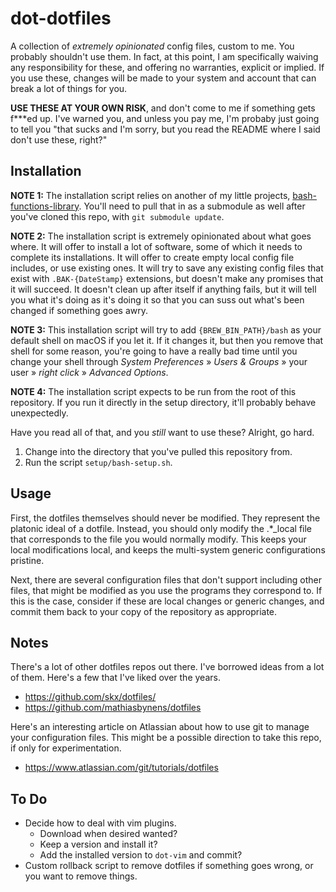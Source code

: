 # dot-dotfiles

A collection of _extremely opinionated_ config files, custom to me. You probably shouldn't use them. In fact, at this point, I am specifically waiving any responsibility for these, and offering no warranties, explicit or implied. If you use these, changes will be made to your system and account that can break a lot of things for you.  

**USE THESE AT YOUR OWN RISK**, and don't come to me if something gets f\*\*\*ed up. I've warned you, and unless you pay me, I'm probaby just going to tell you "that sucks and I'm sorry, but you read the README where I said don't use these, right?"  

## Installation

**NOTE 1:** The installation script relies on another of my little projects, [bash-functions-library](https://github.com/shaniber/bash-functions-library/). You'll need to pull that in as a submodule as well after you've cloned this repo, with `git submodule update`.  

**NOTE 2:** The installation script is extremely opinionated about what goes where. It will offer to install a lot of software, some of which it needs to complete its installations. It will offer to create empty local config file includes, or use existing ones. It will try to save any existing config files that exist with `.BAK-{DateStamp}` extensions, but doesn't make any promises that it will succeed. It doesn't clean up after itself if anything fails, but it will tell you what it's doing as it's doing it so that you can suss out what's been changed if something goes awry.  

**NOTE 3:** This installation script will try to add `{BREW_BIN_PATH}/bash` as your default shell on macOS if you let it. If it changes it, but then you remove that shell for some reason, you're going to have a really bad time until you change your shell through _System Preferences_ » _Users & Groups_ » your user » *right click* » _Advanced Options_.  

**NOTE 4:** The installation script expects to be run from the root of this repository. If you run it directly in the setup directory, it'll probably behave unexpectedly.  

Have you read all of that, and you _still_ want to use these? Alright, go hard.  

1. Change into the directory that you've pulled this repository from.
2. Run the script `setup/bash-setup.sh`. 

## Usage
First, the dotfiles themselves should never be modified. They represent the platonic ideal of a dotfile.  Instead, you should only modify the .\*\_local file that corresponds to the file you would normally modify. This keeps your local modifications local, and keeps the multi-system generic configurations pristine. 

Next, there are several configuration files that don't support including other files, that might be modified as you use the programs they correspond to. If this is the case, consider if these are local changes or generic changes, and commit them back to your copy of the repository as appropriate. 

## Notes
There's a lot of other dotfiles repos out there. I've borrowed ideas from a lot of them. Here's a few that I've liked over the years.  

- https://github.com/skx/dotfiles/
- https://github.com/mathiasbynens/dotfiles

Here's an interesting article on Atlassian about how to use git to manage your configuration files. This might be a possible direction to take this repo, if only for experimentation.  

- https://www.atlassian.com/git/tutorials/dotfiles

## To Do
- Decide how to deal with vim plugins. 
  - Download when desired wanted?
  - Keep a version and install it?
  - Add the installed version to `dot-vim` and commit?
- Custom rollback script to remove dotfiles if something goes wrong, or you want to remove things. 


